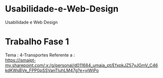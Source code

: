 # Usabilidade-e-Web-Design
Usabilidade e Web Design
# Trabalho Fase 1
Tema : 4-Transportes 
Referente a : <br>
https://ismaipt-my.sharepoint.com/:x:/g/personal/d011684_umaia_pt/EfxpkJZ57yJGmV_C46kdKWsBVe_FPP0pSSVanTluhLM47g?e=yiWjPo
